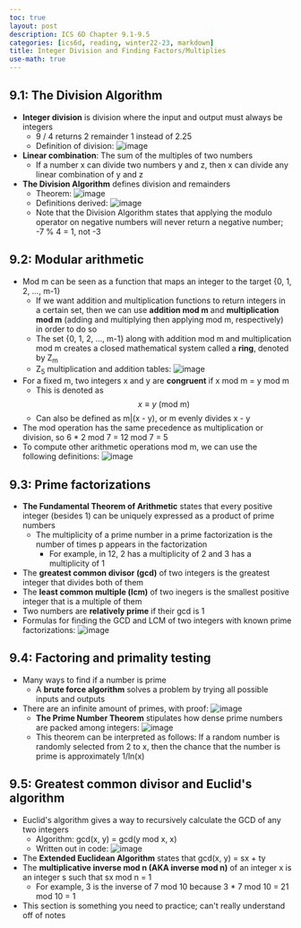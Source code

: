 ```yaml
---
toc: true
layout: post
description: ICS 6D Chapter 9.1-9.5
categories: [ics6d, reading, winter22-23, markdown]
title: Integer Division and Finding Factors/Multiplies
use-math: true
---
```


## 9.1: The Division Algorithm

- **Integer division** is division where the input and output must always be integers
    - 9 / 4 returns 2 remainder 1 instead of 2.25
    - Definition of division: ![image](https://user-images.githubusercontent.com/54915685/220762070-53fd66ec-5da6-4be9-ab14-8f8bc6e89df1.png)
- **Linear combination**: The sum of the multiples of two numbers
    - If a number x can divide two numbers y and z, then x can divide any linear combination of y and z
- **The Division Algorithm** defines division and remainders
    - Theorem: ![image](https://user-images.githubusercontent.com/54915685/220762493-9967b5fd-7c8a-473b-b6db-0aef2f777af9.png)
    - Definitions derived: ![image](https://user-images.githubusercontent.com/54915685/220762552-5d2812a8-5bfc-4fa8-ad7f-c2b5bfe27787.png)
    - Note that the Division Algorithm states that applying the modulo operator on negative numbers will never return a negative number; -7 % 4 = 1, not -3

## 9.2: Modular arithmetic

- Mod m can be seen as a function that maps an integer to the target {0, 1, 2, ..., m-1}
    - If we want addition and multiplication functions to return integers in a certain set, then we can use **addition mod m** and **multiplication mod m** (adding and multiplying then applying mod m, respectively) in order to do so
    - The set {0, 1, 2, ..., m-1} along with addition mod m and multiplication mod m creates a closed mathematical system called a **ring**, denoted by Z<sub>m</sub>
    - Z<sub>5</sub> multiplication and addition tables: ![image](https://user-images.githubusercontent.com/54915685/220764218-c6cc46c1-3c93-4ff0-8746-dd56b9ab16e8.png)
- For a fixed m, two integers x and y are **congruent** if x mod m = y mod m
    - This is denoted as $$ {x \equiv y \text{ (mod m)}} $$
    - Can also be defined as m|(x - y), or m evenly divides x - y
- The mod operation has the same precedence as multiplication or division, so 6 * 2 mod 7 = 12 mod 7 = 5
- To compute other arithmetic operations mod m, we can use the following definitions: ![image](https://user-images.githubusercontent.com/54915685/220765979-04af28bf-f400-4a42-ab6a-ad275d4ec868.png)

## 9.3: Prime factorizations

- **The Fundamental Theorem of Arithmetic** states that every positive integer (besides 1) can be uniquely expressed as a product of prime numbers
    - The multiplicity of a prime number in a prime factorization is the number of times p appears in the factorization
        - For example, in 12, 2 has a multiplicity of 2 and 3 has a multiplicity of 1
- The **greatest common divisor (gcd)** of two integers is the greatest integer that divides both of them
- The **least common multiple (lcm)** of two inegers is the smallest positive integer that is a multiple of them
- Two numbers are **relatively prime** if their gcd is 1
- Formulas for finding the GCD and LCM of two integers with known prime factorizations: ![image](https://user-images.githubusercontent.com/54915685/220769856-46bc2d4f-b6f8-4b39-a6c1-5b4d666db756.png)

## 9.4: Factoring and primality testing

- Many ways to find if a number is prime
    - A **brute force algorithm** solves a problem by trying all possible inputs and outputs
- There are an infinite amount of primes, with proof: ![image](https://user-images.githubusercontent.com/54915685/220770379-eae880a1-3178-47cb-b616-59b5df80a0ae.png)
    - **The Prime Number Theorem** stipulates how dense prime numbers are packed among integers: ![image](https://user-images.githubusercontent.com/54915685/220770544-5e6f9f43-801e-41e9-9a39-bc318ad64d5c.png)
    - This theorem can be interpreted as follows: If a random number is randomly selected from 2 to x, then the chance that the number is prime is approximately 1/ln(x)

## 9.5: Greatest common divisor and Euclid's algorithm

- Euclid's algorithm gives a way to recursively calculate the GCD of any two integers
    - Algorithm: gcd(x, y) = gcd(y mod x, x)
    - Written out in code: ![image](https://user-images.githubusercontent.com/54915685/220770981-bdd05d6f-143b-4dae-b773-3036b7c6960a.png)
- The **Extended Euclidean Algorithm** states that gcd(x, y) = sx + ty
- The **multiplicative inverse mod n (AKA inverse mod n)** of an integer x is an integer s such that sx mod n = 1
    - For example, 3 is the inverse of 7 mod 10 because 3 * 7 mod 10 = 21 mod 10 = 1
- This section is something you need to practice; can't really understand off of notes
